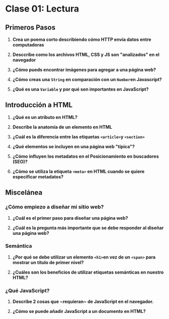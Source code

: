 # Clase 01: Lectura

## Primeros Pasos

1. **Crea un poema corto describiendo cómo HTTP envía datos entre computadoras**



2. **Desccribe como los archivos HTML, CSS y JS son "analizados" en el navegador**

3. **¿Cómo pueds encontrar imágenes para agregar a una página web?**

4. **¿Cómo creas una `String` en comparación con un `Number`en Javascript?**

5. **¿Qué es una `Variable` y por qué son importantes en JavaScript?**

## Introducción a HTML

1. **¿Qué es un atributo en HTML?**

2. **Describe la anatomía de un elemento en HTML**

3. **¿Cuál es la diferencia entre las etiquetas `<article>`y `<section>`**

4. **¿Qué elementos se incluyen en una página web "típica"?**

5. **¿Cómo influyen los metadatos en el Posicionamiento en buscadores (SEO)?**

6. **¿Cómo se utiliza la etiqueta `<meta>` en HTML cuando se quiere especificar metadatos?**

## Miscelánea

### ¿Cómo empiezo a diseñar mi sitio web?

1. **¿Cuál es el primer paso para diseñar una página web?**

2. **¿Cuál es la pregunta más importante que se debe responder al diseñar una página web?**

### Semántica

1. **¿Por qué se debe utilizar un elemento `<h1>`en vez de un `<span>` para mostrar un título de primer nivel?**

2. **¿Cuáles son los beneficios de utilizar etiquetas semánticas en nuestro HTML?**

### ¿Qué JavaScript?

1. **Describe 2 cosas que ~requieran~ de JavaScript en el navegador.**

2. **¿Cómo se puede añadir JavaScript a un documento en HTML?**